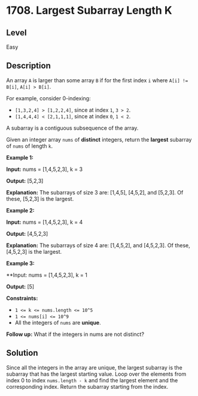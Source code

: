 # 1708. Largest Subarray Length K
## Level
Easy

## Description
An array `A` is larger than some array `B` if for the first index `i` where `A[i] != B[i]`, `A[i] > B[i]`.

For example, consider 0-indexing:

* `[1,3,2,4] > [1,2,2,4]`, since at index `1`, `3 > 2`.
* `[1,4,4,4] < [2,1,1,1]`, since at index `0`, `1 < 2`.

A subarray is a contiguous subsequence of the array.

Given an integer array `nums` of **distinct** integers, return the **largest** subarray of `nums` of length `k`.

**Example 1:**

**Input:** nums = [1,4,5,2,3], k = 3

**Output:** [5,2,3]

**Explanation:** The subarrays of size 3 are: [1,4,5], [4,5,2], and [5,2,3].
Of these, [5,2,3] is the largest.

**Example 2:**

**Input:** nums = [1,4,5,2,3], k = 4

**Output:** [4,5,2,3]

**Explanation:** The subarrays of size 4 are: [1,4,5,2], and [4,5,2,3].
Of these, [4,5,2,3] is the largest.

**Example 3:**

**Input: nums = [1,4,5,2,3], k = 1

**Output:** [5]

**Constraints:**

* `1 <= k <= nums.length <= 10^5`
* `1 <= nums[i] <= 10^9`
* All the integers of `nums` are **unique**.

**Follow up:** What if the integers in nums are not distinct?

## Solution
Since all the integers in the array are unique, the largest subarray is the subarray that has the largest starting value. Loop over the elements from index 0 to index `nums.length - k` and find the largest element and the corresponding index. Return the subarray starting from the index.
